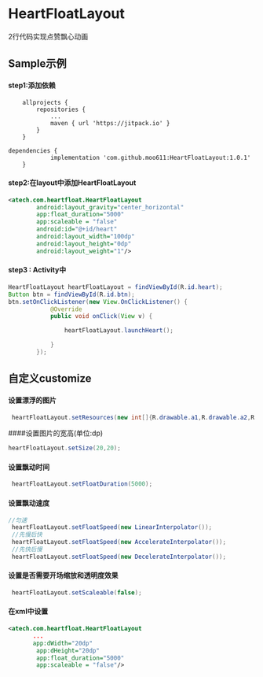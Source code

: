 # HeartFloatLayout
2行代码实现点赞飘心动画


## Sample示例
#### step1:添加依赖
```
	allprojects {
		repositories {
			...
			maven { url 'https://jitpack.io' }
		}
	}
```
```
dependencies {
	        implementation 'com.github.moo611:HeartFloatLayout:1.0.1'
	}
```

#### step2:在layout中添加HeartFloatLayout
```xml
<atech.com.heartfloat.HeartFloatLayout
        android:layout_gravity="center_horizontal"
        app:float_duration="5000"
        app:scaleable = "false"
        android:id="@+id/heart"
        android:layout_width="100dp"
        android:layout_height="0dp"
        android:layout_weight="1"/>
```

#### step3 : Activity中
```java
HeartFloatLayout heartFloatLayout = findViewById(R.id.heart);
Button btn = findViewById(R.id.btn);
btn.setOnClickListener(new View.OnClickListener() {
            @Override
            public void onClick(View v) {

                heartFloatLayout.launchHeart();

            }
        });
```

## 自定义customize
#### 设置漂浮的图片
```java
 heartFloatLayout.setResources(new int[]{R.drawable.a1,R.drawable.a2,R.drawable.a3});

```
####设置图片的宽高(单位:dp)

```java
heartFloatLayout.setSize(20,20);
```

#### 设置飘动时间
```java
 heartFloatLayout.setFloatDuration(5000);
```
#### 设置飘动速度
```java
//匀速
 heartFloatLayout.setFloatSpeed(new LinearInterpolator());
 //先慢后快
 heartFloatLayout.setFloatSpeed(new AccelerateInterpolator());
 //先快后慢
 heartFloatLayout.setFloatSpeed(new DecelerateInterpolator());
```
#### 设置是否需要开场缩放和透明度效果
```java
 heartFloatLayout.setScaleable(false);
```

#### 在xml中设置

```xml
<atech.com.heartfloat.HeartFloatLayout
       ...
       app:dWidth="20dp"
        app:dHeight="20dp"
        app:float_duration="5000"
        app:scaleable = "false"/>

```

